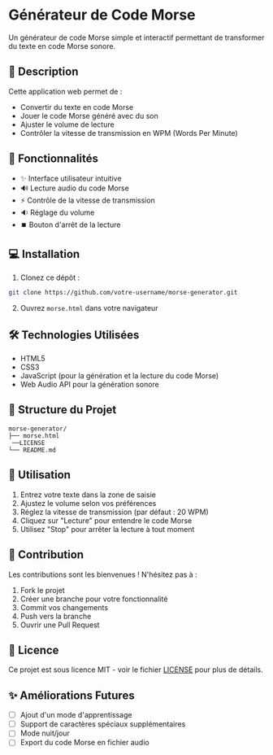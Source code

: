 # Générateur de Code Morse

Un générateur de code Morse simple et interactif permettant de transformer du texte en code Morse sonore.

## 📝 Description

Cette application web permet de :
- Convertir du texte en code Morse
- Jouer le code Morse généré avec du son
- Ajuster le volume de lecture
- Contrôler la vitesse de transmission en WPM (Words Per Minute)

## 🚀 Fonctionnalités

- ✨ Interface utilisateur intuitive
- 🔊 Lecture audio du code Morse
- ⚡ Contrôle de la vitesse de transmission
- 🔉 Réglage du volume
- ⏹️ Bouton d'arrêt de la lecture

## 💻 Installation

1. Clonez ce dépôt :
```bash
git clone https://github.com/votre-username/morse-generator.git
```

2. Ouvrez `morse.html` dans votre navigateur

## 🛠️ Technologies Utilisées

- HTML5
- CSS3
- JavaScript (pour la génération et la lecture du code Morse)
- Web Audio API pour la génération sonore

## 📁 Structure du Projet

```
morse-generator/
├── morse.html
 ──LICENSE
└── README.md
```

## 🎯 Utilisation

1. Entrez votre texte dans la zone de saisie
2. Ajustez le volume selon vos préférences
3. Réglez la vitesse de transmission (par défaut : 20 WPM)
4. Cliquez sur "Lecture" pour entendre le code Morse
5. Utilisez "Stop" pour arrêter la lecture à tout moment

## 🤝 Contribution

Les contributions sont les bienvenues ! N'hésitez pas à :
1. Fork le projet
2. Créer une branche pour votre fonctionnalité
3. Commit vos changements
4. Push vers la branche
5. Ouvrir une Pull Request

## 📜 Licence

Ce projet est sous licence MIT - voir le fichier [LICENSE](LICENSE) pour plus de détails.

## ✨ Améliorations Futures

- [ ] Ajout d'un mode d'apprentissage
- [ ] Support de caractères spéciaux supplémentaires
- [ ] Mode nuit/jour
- [ ] Export du code Morse en fichier audio
